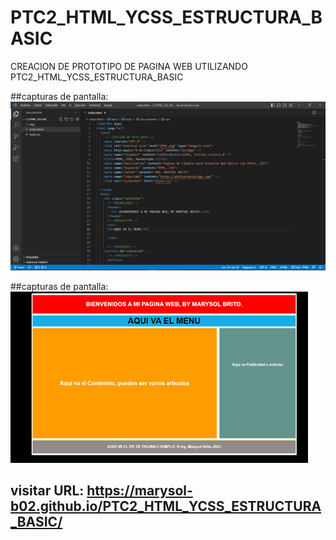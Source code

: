 # PTC2_HTML_YCSS_ESTRUCTURA_BASIC
CREACION DE PROTOTIPO DE PAGINA WEB UTILIZANDO PTC2_HTML_YCSS_ESTRUCTURA_BASIC

##capturas de pantalla:
![](img/captura1.png)

##capturas de pantalla:
![](img/captura2.png)




## visitar URL: https://marysol-b02.github.io/PTC2_HTML_YCSS_ESTRUCTURA_BASIC/ 
